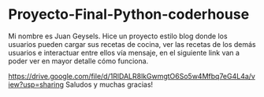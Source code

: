 # Proyecto-Final-Python-coderhouse
Mi nombre es Juan Geysels. Hice un proyecto estilo blog donde los usuarios pueden cargar sus recetas de cocina, ver las recetas de los demás usuarios e interactuar entre ellos vía mensaje, en el siguiente link van a poder ver en mayor detalle cómo funciona.

https://drive.google.com/file/d/1RlDALR8lkGwmgtO6So5w4Mfbq7eG4L4a/view?usp=sharing
Saludos y muchas gracias!
